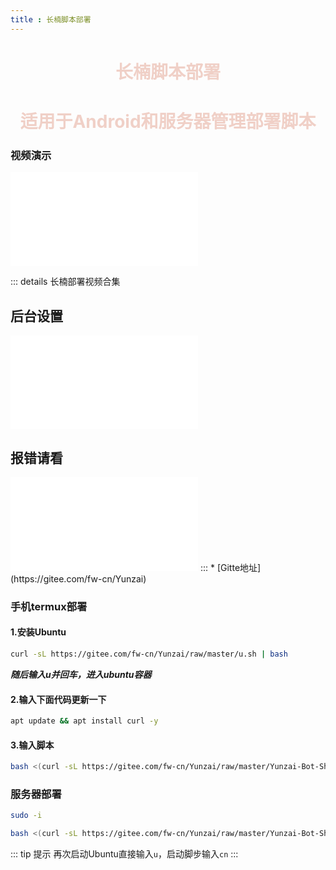 ```yaml
---
title : 长楠脚本部署
---
```

<div align="center">

# <font color=#f0d0c7>长楠脚本部署</font>
# <font color=#f0d0c7>适用于Android和服务器管理部署脚本</font>


</div>


### 视频演示
<iframe src="//player.bilibili.com/player.html?aid=648830745&bvid=BV1Fe4y1K7Jn&cid=925020937&page=1" scrolling="no" border="0" frameborder="no" framespacing="0" allowfullscreen="true"> </iframe>

::: details 长楠部署视频合集
## 后台设置
<iframe src="//player.bilibili.com/player.html?aid=648830745&bvid=BV1Fe4y1K7Jn&cid=925996052&page=3" scrolling="no" border="0" frameborder="no" framespacing="0" allowfullscreen="true"> </iframe>

## 报错请看
<iframe src="//player.bilibili.com/player.html?aid=648830745&bvid=BV1Fe4y1K7Jn&cid=927949123&page=4" scrolling="no" border="0" frameborder="no" framespacing="0" allowfullscreen="true"> </iframe>
:::
* [Gitte地址](https://gitee.com/fw-cn/Yunzai)

### 手机termux部署
#### 1.安装Ubuntu
```sh
curl -sL https://gitee.com/fw-cn/Yunzai/raw/master/u.sh | bash
```
***随后输入u并回车，进入ubuntu容器***
#### 2.输入下面代码更新一下
```sh
apt update && apt install curl -y
```
#### 3.输入脚本
```sh
bash <(curl -sL https://gitee.com/fw-cn/Yunzai/raw/master/Yunzai-Bot-Shell.sh)
```

### 服务器部署

```sh
sudo -i
```
```sh
bash <(curl -sL https://gitee.com/fw-cn/Yunzai/raw/master/Yunzai-Bot-Shell.sh)
```

::: tip 提示
再次启动Ubuntu直接输入`u`，启动脚步输入`cn`
:::